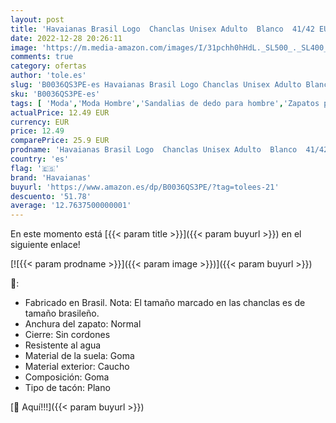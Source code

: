```yaml
---
layout: post
title: 'Havaianas Brasil Logo  Chanclas Unisex Adulto  Blanco  41/42 EU'
date: 2022-12-28 20:26:11
image: 'https://m.media-amazon.com/images/I/31pchh0hHdL._SL500_._SL400_.jpg'
comments: true
category: ofertas
author: 'tole.es'
slug: 'B0036QS3PE-es Havaianas Brasil Logo Chanclas Unisex Adulto Blanco 41/42 EU'
sku: 'B0036QS3PE-es'
tags: [ 'Moda','Moda Hombre','Sandalias de dedo para hombre','Zapatos para hombre','chanclas','havaianas','🇪🇸', ]
actualPrice: 12.49 EUR
currency: EUR
price: 12.49
comparePrice: 25.9 EUR
prodname: 'Havaianas Brasil Logo  Chanclas Unisex Adulto  Blanco  41/42 EU'
country: 'es'
flag: '🇪🇸'
brand: 'Havaianas'
buyurl: 'https://www.amazon.es/dp/B0036QS3PE/?tag=tolees-21'
descuento: '51.78'
average: '12.7637500000001'
---
```


En este momento está [{{< param title >}}]({{< param buyurl >}}) en el siguiente enlace!

[![{{< param prodname >}}]({{< param image >}})]({{< param buyurl >}})

🔎:

- Fabricado en Brasil. Nota: El tamaño marcado en las chanclas es de tamaño brasileño.
- Anchura del zapato: Normal
- Cierre: Sin cordones
- Resistente al agua
- Material de la suela: Goma
- Material exterior: Caucho
- Composición: Goma
- Tipo de tacón: Plano

[🛒 Aquí!!!]({{< param buyurl >}})
